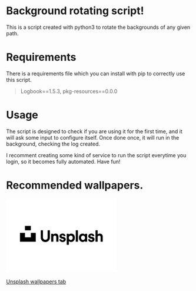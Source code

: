 # Background rotating script!
This is a script created with python3 to rotate the backgrounds of any given path.

# Requirements
There is a requirements file which you can install with pip to correctly use this script.


> Logbook==1.5.3, pkg-resources==0.0.0


# Usage
The script is designed to check if you are using it for the first time, and it will ask some input to configure itself. Once done once, it will run in the background, checking the log created.

I recomment creating some kind of service to run the script everytime you login, so it becomes fully automated. Have fun!

# Recommended wallpapers.

<img src="https://github.com/Qkessler/rotating_background/blob/master/readme/unsplash.jpg" width="300">

[Unsplash wallpapers tab](https://unsplash.com/t/wallpapers)
